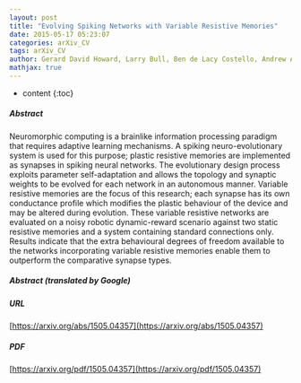 ```yaml
---
layout: post
title: "Evolving Spiking Networks with Variable Resistive Memories"
date: 2015-05-17 05:23:07
categories: arXiv_CV
tags: arXiv_CV
author: Gerard David Howard, Larry Bull, Ben de Lacy Costello, Andrew Adamatzky, Ella Gale
mathjax: true
---
```


* content
{:toc}

##### Abstract
Neuromorphic computing is a brainlike information processing paradigm that requires adaptive learning mechanisms. A spiking neuro-evolutionary system is used for this purpose; plastic resistive memories are implemented as synapses in spiking neural networks. The evolutionary design process exploits parameter self-adaptation and allows the topology and synaptic weights to be evolved for each network in an autonomous manner. Variable resistive memories are the focus of this research; each synapse has its own conductance profile which modifies the plastic behaviour of the device and may be altered during evolution. These variable resistive networks are evaluated on a noisy robotic dynamic-reward scenario against two static resistive memories and a system containing standard connections only. Results indicate that the extra behavioural degrees of freedom available to the networks incorporating variable resistive memories enable them to outperform the comparative synapse types.

##### Abstract (translated by Google)


##### URL
[https://arxiv.org/abs/1505.04357](https://arxiv.org/abs/1505.04357)

##### PDF
[https://arxiv.org/pdf/1505.04357](https://arxiv.org/pdf/1505.04357)

